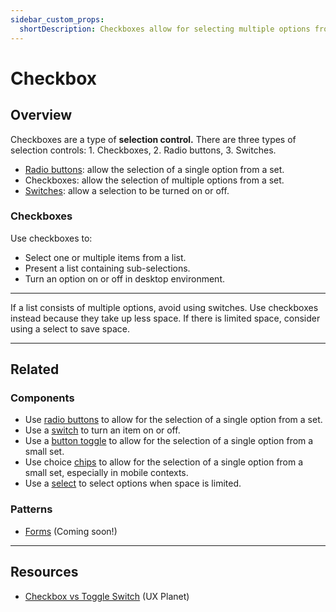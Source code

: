```yaml
---
sidebar_custom_props:
  shortDescription: Checkboxes allow for selecting multiple options from a set.
---
```


# Checkbox

<ComponentVisual
  figmaUrl=""
  storybookUrl="https://forge.tylerdev.io/main/?path=/story/components-checkbox--default" />

## Overview 

Checkboxes are a type of **selection control.** There are three types of selection controls: 1. Checkboxes, 2. Radio buttons, 3. Switches.

- [Radio buttons](/components/controls/radio-button): allow the selection of a single option from a set.
- Checkboxes:  allow the selection of multiple options from a set.
- [Switches](/components/switch): allow a selection to be turned on or off.

### Checkboxes

Use checkboxes to:

- Select one or multiple items from a list.
- Present a list containing sub-selections.
- Turn an option on or off in desktop environment.

---

<DoDontGrid>
  <DoDontTextSection>
    <DoDontText type="do">If a list consists of multiple options, avoid using switches. Use checkboxes instead because they take up less space.</DoDontText>
    <DoDontText type="do">If there is limited space, consider using a select to save space. </DoDontText>
  </DoDontTextSection>
</DoDontGrid>

---

## Related

### Components

- Use [radio buttons](/components/controls/radio-button) to allow for the selection of a single option from a set.
- Use a [switch](/components/switch) to turn an item on or off. 
- Use a [button toggle](/components/buttons/button-toggle) to allow for the selection of a single option from a small set. 
- Use choice [chips](/components/utilities/chips) to allow for the selection of a single option from a small set, especially in mobile contexts. 
- Use a [select](/components/fields/select) to select options when space is limited.

### Patterns 

- [Forms](#) (Coming soon!)

---

## Resources

- [Checkbox vs Toggle Switch](https://uxplanet.org/checkbox-vs-toggle-switch-7fc6e83f10b8) (UX Planet)
